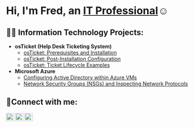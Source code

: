 <h1>Hi, I'm Fred, an <a href="https://linkedin.com/in/Fred">IT Professional</a>☺</h1>

<h2>👨‍💻 Information Technology Projects:</h2>

- <b>osTicket (Help Desk Ticketing System)</b>
  - [osTicket: Prerequisites and Installation](https://github.com/fredHolliday/osticket-prereqs)
  - [osTicket: Post-Installation Configuration](https://github.com/fredHolliday/post-install-config)
  - [osTicket: Ticket Lifecycle Examples](https://github.com/fredHolliday/ticket-lifecycle)
- <b>Microsoft Azure</b>
  - [Configuring Active Directory within Azure VMs](https://github.com/fredHolliday/configure-ad)
  - [Network Security Groups (NSGs) and Inspecting Network Protocols](https://github.com/fredHolliday/azure-network-protocols)

<h2>🤳Connect with me:</h2>

[<img align="left" alt="Josh | Twitter" width="22px" src="https://cdn.jsdelivr.net/npm/simple-icons@v3/icons/twitter.svg" />][twitter]
[<img align="left" alt="Josh | LinkedIn" width="22px" src="https://cdn.jsdelivr.net/npm/simple-icons@v3/icons/linkedin.svg" />][linkedin]
[<img align="left" alt="Josh | Instagram" width="22px" src="https://cdn.jsdelivr.net/npm/simple-icons@v3/icons/instagram.svg" />][instagram]

[twitter]: https://twitter.com/fred
[instagram]: https://www.instagram.com/fred
[linkedin]: https://linkedin.com/in/fred
